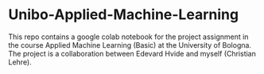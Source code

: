 # Unibo-Applied-Machine-Learning
This repo contains a google colab notebook for the project assignment in the course Applied Machine Learning (Basic) at the University of Bologna. 
The project is a collaboration between Edevard Hvide and myself (Christian Lehre). 
